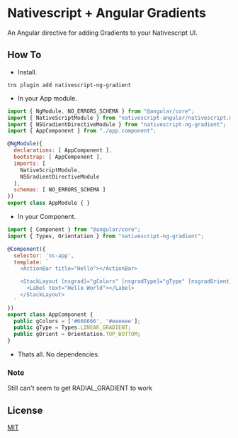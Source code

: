 # Nativescript + Angular Gradients
An Angular directive for adding Gradients to your Nativescript UI.

## How To
* Install.
```
tns plugin add nativescript-ng-gradient
```

* In your App module.
``` javascript
import { NgModule, NO_ERRORS_SCHEMA } from "@angular/core";
import { NativeScriptModule } from "nativescript-angular/nativescript.module";
import { NSGradientDirectiveModule } from "nativescript-ng-gradient";
import { AppComponent } from "./app.component";

@NgModule({
  declarations: [ AppComponent ],
  bootstrap: [ AppComponent ],
  imports: [
    NativeScriptModule,
    NSGradientDirectiveModule
  ],
  schemas: [ NO_ERRORS_SCHEMA ]
})
export class AppModule { }

```

* In your Component. 
``` javascript
import { Component } from "@angular/core";
import { Types, Orientation } from "nativescript-ng-gradient";

@Component({
  selector: 'ns-app',
  template: `
    <ActionBar title="Hello"></ActionBar>

    <StackLayout [nsgrad]="gColors" [nsgradType]="gType" [nsgradOrient]="gOrient">
      <Label text="Hello World"></Label>
    </StackLayout>
  `
})
export class AppComponent {
  public gColors = ['#666666', '#eeeeee'];
  public gType = Types.LINEAR_GRADIENT;
  public gOrient = Orientation.TOP_BOTTOM;
}
```

* Thats all. No dependencies. 

### Note
Still can't seem to get RADIAL_GRADIENT to work

## License

[MIT](/LICENSE)

